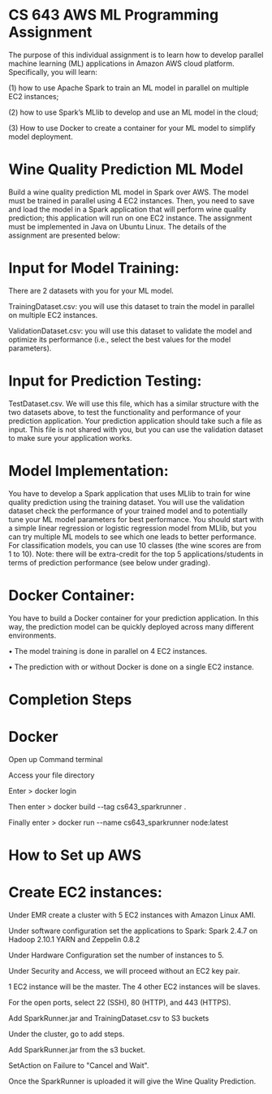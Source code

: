 # CS 643 AWS ML Programming Assignment

The purpose of this individual assignment is to learn how to develop parallel machine learning (ML) applications in Amazon AWS cloud platform. Specifically, you will learn: 

(1) how to use Apache Spark to train an ML model in parallel on multiple EC2 instances; 

(2) how to use Spark’s MLlib to develop and use an ML model in the cloud; 

(3) How to use Docker to create a container for your ML model to simplify model deployment. 

# Wine Quality Prediction ML Model

Build a wine quality prediction ML model in Spark over AWS. The model must be trained in parallel using 4 EC2 instances. Then, you need to save and load the model in a Spark application that will perform wine quality prediction; this application will run on one EC2 instance. The assignment must be implemented in Java on Ubuntu Linux. The details of the assignment are presented below: 

# Input for Model Training: 

There are 2 datasets with you for your ML model. 

TrainingDataset.csv: you will use this dataset to train the model in parallel on multiple EC2 instances. 

ValidationDataset.csv: you will use this dataset to validate the model and optimize its performance (i.e., select the best values for the model parameters).

# Input for Prediction Testing:

TestDataset.csv. We will use this file, which has a similar structure with the two datasets above, to test the functionality and performance of your prediction application. Your prediction application should take such a file as input. This file is not shared with you, but you can use the validation dataset to make sure your application works. 


# Model Implementation: 

You have to develop a Spark application that uses MLlib to train for wine quality prediction using the training dataset. You will use the validation dataset check the performance of your trained model and to potentially tune your ML model parameters for best performance. You should start with a simple linear regression or logistic regression model from MLlib, but you can try multiple ML models to see which one leads to better performance. For classification models, you can use 10 classes (the wine scores are from 1 to 10). Note: there will be extra-credit for the top 5 applications/students in terms of prediction performance (see below under grading). 

# Docker Container: 

You have to build a Docker container for your prediction application. In this way, the prediction model can be quickly deployed across many different environments. 

• The model training is done in parallel on 4 EC2 instances. 

• The prediction with or without Docker is done on a single EC2 instance. 



# Completion Steps 

# Docker 

Open up Command terminal 

Access your file directory 

Enter > docker login

Then enter > docker build --tag cs643_sparkrunner .

Finally enter > docker run --name cs643_sparkrunner node:latest


# How to Set up AWS 


# Create EC2 instances:

Under EMR create a cluster with 5 EC2 instances with Amazon Linux AMI.

Under software configuration set the applications to Spark: Spark 2.4.7 on Hadoop 2.10.1 YARN and Zeppelin 0.8.2

Under Hardware Configuration set the number of instances to 5. 

Under Security and Access, we will proceed without an EC2 key pair.

1 EC2 instance will be the master. The 4 other EC2 instances will be slaves. 

For the open ports, select 22 (SSH), 80 (HTTP), and 443 (HTTPS).

Add SparkRunner.jar and TrainingDataset.csv to S3 buckets 

Under the cluster, go to add steps. 

Add SparkRunner.jar from the s3 bucket. 

SetAction on Failure to "Cancel and Wait". 

Once the SparkRunner is uploaded it will give the Wine Quality Prediction. 

